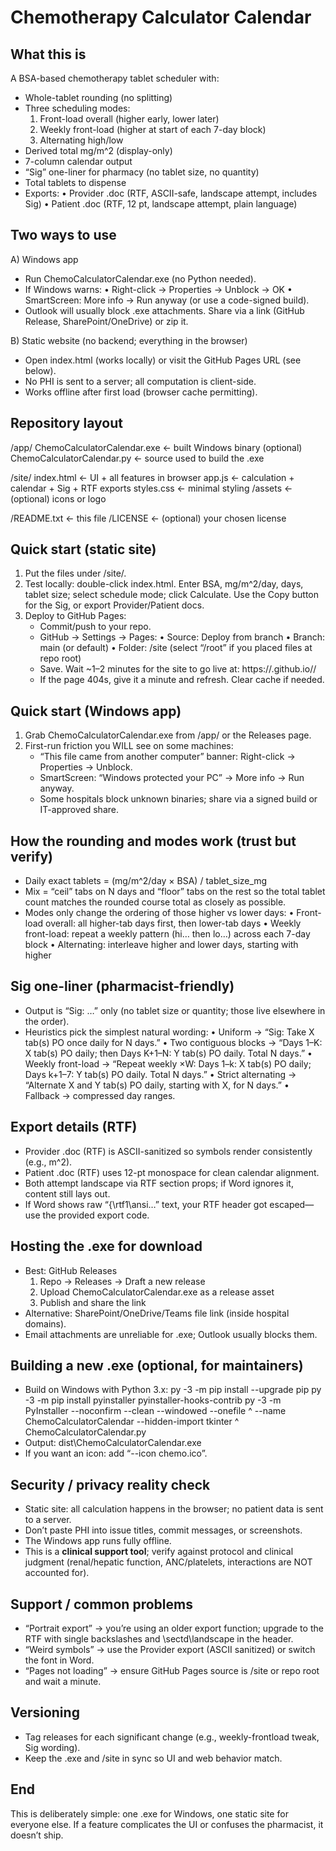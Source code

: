 Chemotherapy Calculator Calendar
================================

What this is
------------
A BSA-based chemotherapy tablet scheduler with:
- Whole-tablet rounding (no splitting)
- Three scheduling modes:
  1) Front-load overall (higher early, lower later)
  2) Weekly front-load (higher at start of each 7-day block)
  3) Alternating high/low
- Derived total mg/m^2 (display-only)
- 7-column calendar output
- “Sig” one-liner for pharmacy (no tablet size, no quantity)
- Total tablets to dispense
- Exports:
  • Provider .doc (RTF, ASCII-safe, landscape attempt, includes Sig)
  • Patient .doc (RTF, 12 pt, landscape attempt, plain language)

Two ways to use
---------------
A) Windows app
   - Run ChemoCalculatorCalendar.exe (no Python needed).
   - If Windows warns:
     • Right-click → Properties → Unblock → OK
     • SmartScreen: More info → Run anyway (or use a code-signed build).
   - Outlook will usually block .exe attachments. Share via a link (GitHub Release,
     SharePoint/OneDrive) or zip it.

B) Static website (no backend; everything in the browser)
   - Open index.html (works locally) or visit the GitHub Pages URL (see below).
   - No PHI is sent to a server; all computation is client-side.
   - Works offline after first load (browser cache permitting).

Repository layout
-----------------
/app/
  ChemoCalculatorCalendar.exe            ← built Windows binary
  (optional) ChemoCalculatorCalendar.py  ← source used to build the .exe

/site/
  index.html     ← UI + all features in browser
  app.js         ← calculation + calendar + Sig + RTF exports
  styles.css     ← minimal styling
  /assets        ← (optional) icons or logo

/README.txt      ← this file
/LICENSE         ← (optional) your chosen license

Quick start (static site)
-------------------------
1) Put the files under /site/.
2) Test locally: double-click index.html. Enter BSA, mg/m^2/day, days, tablet size; select
   schedule mode; click Calculate. Use the Copy button for the Sig, or export Provider/Patient docs.
3) Deploy to GitHub Pages:
   - Commit/push to your repo.
   - GitHub → Settings → Pages:
       • Source: Deploy from branch
       • Branch: main (or default)
       • Folder: /site (select “/root” if you placed files at repo root)
   - Save. Wait ~1–2 minutes for the site to go live at:
       https://<your-user>.github.io/<your-repo>/
   - If the page 404s, give it a minute and refresh. Clear cache if needed.

Quick start (Windows app)
-------------------------
1) Grab ChemoCalculatorCalendar.exe from /app/ or the Releases page.
2) First-run friction you WILL see on some machines:
   - “This file came from another computer” banner: Right-click → Properties → Unblock.
   - SmartScreen: “Windows protected your PC” → More info → Run anyway.
   - Some hospitals block unknown binaries; share via a signed build or IT-approved share.

How the rounding and modes work (trust but verify)
--------------------------------------------------
- Daily exact tablets = (mg/m^2/day × BSA) / tablet_size_mg
- Mix = “ceil” tabs on N days and “floor” tabs on the rest so the total tablet count
  matches the rounded course total as closely as possible.
- Modes only change the ordering of those higher vs lower days:
  • Front-load overall: all higher-tab days first, then lower-tab days
  • Weekly front-load: repeat a weekly pattern (hi… then lo…) across each 7-day block
  • Alternating: interleave higher and lower days, starting with higher

Sig one-liner (pharmacist-friendly)
-----------------------------------
- Output is “Sig: …” only (no tablet size or quantity; those live elsewhere in the order).
- Heuristics pick the simplest natural wording:
  • Uniform → “Sig: Take X tab(s) PO once daily for N days.”
  • Two contiguous blocks → “Days 1–K: X tab(s) PO daily; then Days K+1–N: Y tab(s) PO daily. Total N days.”
  • Weekly front-load → “Repeat weekly ×W: Days 1–k: X tab(s) PO daily; Days k+1–7: Y tab(s) PO daily. Total N days.”
  • Strict alternating → “Alternate X and Y tab(s) PO daily, starting with X, for N days.”
  • Fallback → compressed day ranges.

Export details (RTF)
--------------------
- Provider .doc (RTF) is ASCII-sanitized so symbols render consistently (e.g., m^2).
- Patient .doc (RTF) uses 12-pt monospace for clean calendar alignment.
- Both attempt landscape via RTF section props; if Word ignores it, content still lays out.
- If Word shows raw “{\rtf1\ansi…” text, your RTF header got escaped—use the provided export code.

Hosting the .exe for download
-----------------------------
- Best: GitHub Releases
  1) Repo → Releases → Draft a new release
  2) Upload ChemoCalculatorCalendar.exe as a release asset
  3) Publish and share the link
- Alternative: SharePoint/OneDrive/Teams file link (inside hospital domains).
- Email attachments are unreliable for .exe; Outlook usually blocks them.

Building a new .exe (optional, for maintainers)
-----------------------------------------------
- Build on Windows with Python 3.x:
  py -3 -m pip install --upgrade pip
  py -3 -m pip install pyinstaller pyinstaller-hooks-contrib
  py -3 -m PyInstaller --noconfirm --clean --windowed --onefile ^
      --name ChemoCalculatorCalendar --hidden-import tkinter ^
      ChemoCalculatorCalendar.py
- Output: dist\ChemoCalculatorCalendar.exe
- If you want an icon: add “--icon chemo.ico”.

Security / privacy reality check
--------------------------------
- Static site: all calculation happens in the browser; no patient data is sent to a server.
- Don’t paste PHI into issue titles, commit messages, or screenshots.
- The Windows app runs fully offline.
- This is a **clinical support tool**; verify against protocol and clinical judgment
  (renal/hepatic function, ANC/platelets, interactions are NOT accounted for).

Support / common problems
-------------------------
- “Portrait export” → you’re using an older export function; upgrade to the RTF with single
  backslashes and \sectd\landscape in the header.
- “Weird symbols” → use the Provider export (ASCII sanitized) or switch the font in Word.
- “Pages not loading” → ensure GitHub Pages source is /site or repo root and wait a minute.

Versioning
----------
- Tag releases for each significant change (e.g., weekly-frontload tweak, Sig wording).
- Keep the .exe and /site in sync so UI and web behavior match.

End
---
This is deliberately simple: one .exe for Windows, one static site for everyone else.
If a feature complicates the UI or confuses the pharmacist, it doesn’t ship.
